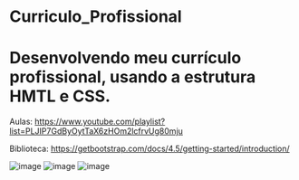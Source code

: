 # Curriculo_Profissional
<h1> Desenvolvendo meu currículo profissional, usando a estrutura HMTL e CSS. </h1>

Aulas: https://www.youtube.com/playlist?list=PLJIP7GdByOytTaX6zHOm2lcfrvUg80mju

Biblioteca: https://getbootstrap.com/docs/4.5/getting-started/introduction/


![image](https://github.com/user-attachments/assets/94b5355d-4a59-4ca5-bddb-39ad0af2606e)
![image](https://github.com/user-attachments/assets/4bcf2dc1-0101-4f7d-a031-3a62e81ee8c0)
![image](https://github.com/user-attachments/assets/b1e3ec20-1634-4c61-88e2-d9fec24ba906)



